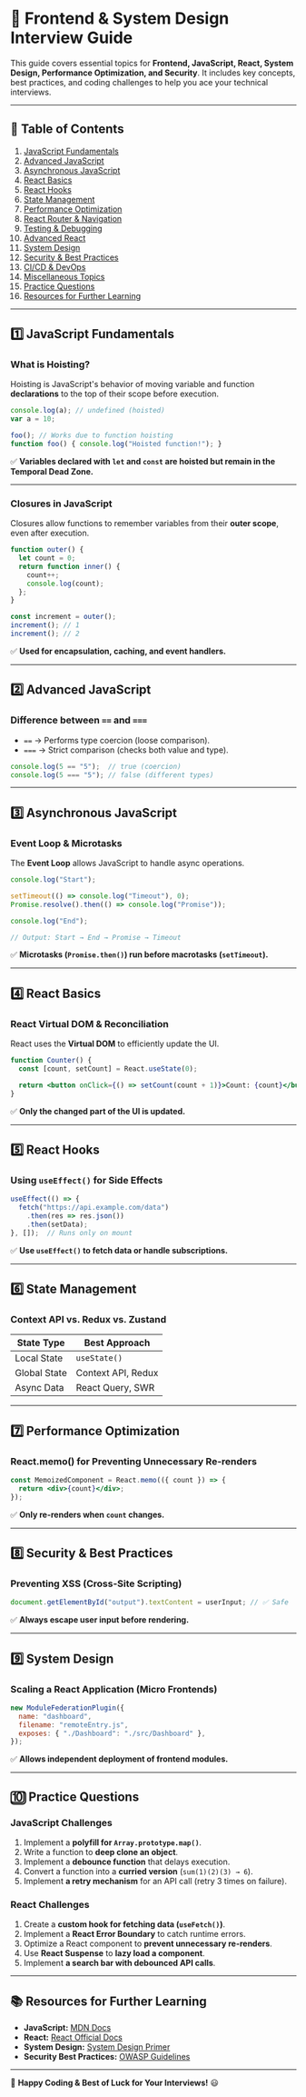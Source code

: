 # 🚀 Frontend & System Design Interview Guide

This guide covers essential topics for **Frontend, JavaScript, React, System Design, Performance Optimization, and Security**. It includes key concepts, best practices, and coding challenges to help you ace your technical interviews.  

---

## 📌 **Table of Contents**

1. [JavaScript Fundamentals](#javascript-fundamentals)
2. [Advanced JavaScript](#advanced-javascript)
3. [Asynchronous JavaScript](#asynchronous-javascript)
4. [React Basics](#react-basics)
5. [React Hooks](#react-hooks)
6. [State Management](#state-management)
7. [Performance Optimization](#performance-optimization)
8. [React Router & Navigation](#react-router--navigation)
9. [Testing & Debugging](#testing--debugging)
10. [Advanced React](#advanced-react)
11. [System Design](#system-design)
12. [Security & Best Practices](#security--best-practices)
13. [CI/CD & DevOps](#cicd--devops)
14. [Miscellaneous Topics](#miscellaneous-topics)
15. [Practice Questions](#practice-questions)
16. [Resources for Further Learning](#resources-for-further-learning)

---

## 1️⃣ JavaScript Fundamentals

### **What is Hoisting?**  
Hoisting is JavaScript's behavior of moving variable and function **declarations** to the top of their scope before execution.

```js
console.log(a); // undefined (hoisted)
var a = 10;

foo(); // Works due to function hoisting
function foo() { console.log("Hoisted function!"); }
```

✅ **Variables declared with `let` and `const` are hoisted but remain in the Temporal Dead Zone.**

---

### **Closures in JavaScript**  
Closures allow functions to remember variables from their **outer scope**, even after execution.

```js
function outer() {
  let count = 0;
  return function inner() {
    count++;
    console.log(count);
  };
}

const increment = outer();
increment(); // 1
increment(); // 2
```

✅ **Used for encapsulation, caching, and event handlers.**

---

## 2️⃣ Advanced JavaScript

### **Difference between `==` and `===`**
- `==` → Performs type coercion (loose comparison).  
- `===` → Strict comparison (checks both value and type).  

```js
console.log(5 == "5");  // true (coercion)
console.log(5 === "5"); // false (different types)
```

---

## 3️⃣ Asynchronous JavaScript

### **Event Loop & Microtasks**
The **Event Loop** allows JavaScript to handle async operations.  

```js
console.log("Start");

setTimeout(() => console.log("Timeout"), 0);
Promise.resolve().then(() => console.log("Promise"));

console.log("End");

// Output: Start → End → Promise → Timeout
```

✅ **Microtasks (`Promise.then()`) run before macrotasks (`setTimeout`).**

---

## 4️⃣ React Basics

### **React Virtual DOM & Reconciliation**
React uses the **Virtual DOM** to efficiently update the UI.

```jsx
function Counter() {
  const [count, setCount] = React.useState(0);

  return <button onClick={() => setCount(count + 1)}>Count: {count}</button>;
}
```

✅ **Only the changed part of the UI is updated.**

---

## 5️⃣ React Hooks

### **Using `useEffect()` for Side Effects**
```jsx
useEffect(() => {
  fetch("https://api.example.com/data")
    .then(res => res.json())
    .then(setData);
}, []);  // Runs only on mount
```

✅ **Use `useEffect()` to fetch data or handle subscriptions.**

---

## 6️⃣ State Management

### **Context API vs. Redux vs. Zustand**

| State Type  | Best Approach |
|------------|--------------|
| Local State | `useState()` |
| Global State | Context API, Redux |
| Async Data | React Query, SWR |

---

## 7️⃣ Performance Optimization

### **React.memo() for Preventing Unnecessary Re-renders**  
```jsx
const MemoizedComponent = React.memo(({ count }) => {
  return <div>{count}</div>;
});
```

✅ **Only re-renders when `count` changes.**

---

## 8️⃣ Security & Best Practices

### **Preventing XSS (Cross-Site Scripting)**
```js
document.getElementById("output").textContent = userInput; // ✅ Safe
```

✅ **Always escape user input before rendering.**

---

## 9️⃣ System Design

### **Scaling a React Application (Micro Frontends)**
```js
new ModuleFederationPlugin({
  name: "dashboard",
  filename: "remoteEntry.js",
  exposes: { "./Dashboard": "./src/Dashboard" },
});
```

✅ **Allows independent deployment of frontend modules.**

---

## 🔟 Practice Questions

### **JavaScript Challenges**
1. Implement a **polyfill for `Array.prototype.map()`**.  
2. Write a function to **deep clone an object**.  
3. Implement a **debounce function** that delays execution.  
4. Convert a function into a **curried version** (`sum(1)(2)(3) → 6`).  
5. Implement **a retry mechanism** for an API call (retry 3 times on failure).  

### **React Challenges**
1. Create a **custom hook for fetching data (`useFetch()`)**.  
2. Implement a **React Error Boundary** to catch runtime errors.  
3. Optimize a React component to **prevent unnecessary re-renders**.  
4. Use **React Suspense** to **lazy load a component**.  
5. Implement **a search bar with debounced API calls**.  

---

## 📚 Resources for Further Learning  
- **JavaScript:** [MDN Docs](https://developer.mozilla.org/en-US/docs/Web/JavaScript)  
- **React:** [React Official Docs](https://reactjs.org/docs/getting-started.html)  
- **System Design:** [System Design Primer](https://github.com/donnemartin/system-design-primer)  
- **Security Best Practices:** [OWASP Guidelines](https://owasp.org/)  

---

🚀 **Happy Coding & Best of Luck for Your Interviews!** 😃  
